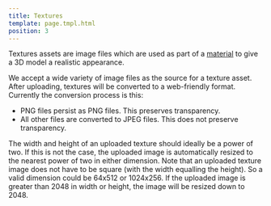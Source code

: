 ```yaml
---
title: Textures
template: page.tmpl.html
position: 3
---
```


Textures assets are image files which are used as part of a [material][material] to give a 3D model a realistic appearance.

We accept a wide variety of image files as the source for a texture asset. After uploading, textures will be converted to a web-friendly format. Currently the conversion process is this:

* PNG files persist as PNG files. This preserves transparency.
* All other files are converted to JPEG files. This does not preserve transparency.

The width and height of an uploaded texture should ideally be a power of two. If this is not the case, the uploaded image is automatically resized to the nearest power of two in either dimension. Note that an uploaded texture image does not have to be square (with the width equalling the height). So a valid dimension could be 64x512 or 1024x256. If the uploaded image is greater than 2048 in width or height, the image will be resized down to 2048.

[material]: /user-manual/assets/materials

